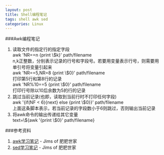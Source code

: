 ```yaml
---
layout: post
title: Shell编程笔记
tags: shell awk sed
categories: Linux
---
```

###Awk编程笔记
1. 读取文件的指定行的指定字段<br>
awk 'NR==n {print \\$k}' path/filename<br>
n,k正整数，分别表示记录的行号和字段号。若要用变量表示行号，则需要用单引号将变量引起来<br>
awk 'NR==5,NR=8 {print \\$0}' path/filename<br>
打印第5行和第8行的记录<br>
awk 'NR%10==5 {print \\$0}' path/filename<br>
打印行号除以10后余数为5的行的记录<br>
2. 跳过当前记录(也即，读取到当前行时不打印任何字段)<br>
awk '{if(NF < 6){next} else {print \\$0}}' path/filename<br>
上面这条脚本表示，若当前记录的字段数小于6则跳过，否则输出当前记录<br>
3. 将awk命令的输出传递给其它变量<br>
text=\\${awk '{print \\$0}' path/filename}<br>
  
###参考资料  
1. [awk学习笔记](http://man.lupaworld.com/content/manage/ringkee/awk.htm#id2861697) - Jims of 肥肥世家
2. [sed学习笔记](http://tsnc.zhongaokao.com/tsnc_wgrj/doc/sed.htm) - Jims of 肥肥世家
